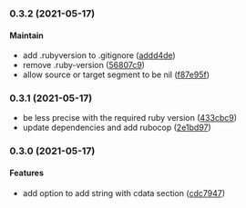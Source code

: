 <a name="0.3.2"></a>
### 0.3.2 (2021-05-17)

#### Maintain

* add .rubyversion to .gitignore	 ([addd4de](/../commit/addd4de))
* remove .ruby-version	 ([56807c9](/../commit/56807c9))
* allow source or target segment to be nil	 ([f87e95f](/../commit/f87e95f))

<a name="0.3.1"></a>
### 0.3.1 (2021-05-17)

* be less precise with the required ruby version	 ([433cbc9](/../commit/433cbc9))
* update dependencies and add rubocop	 ([2e1bd97](/../commit/2e1bd97))

<a name="0.3.0"></a>
### 0.3.0 (2021-05-17)

#### Features

* add option to add string with cdata section	 ([cdc7947](/../commit/cdc7947))

